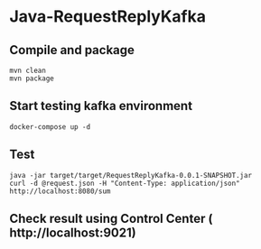 # Java-RequestReplyKafka
## Compile and package
```
mvn clean
mvn package
```

## Start testing kafka environment
```
docker-compose up -d
```

## Test 
```
java -jar target/target/RequestReplyKafka-0.0.1-SNAPSHOT.jar
curl -d @request.json -H "Content-Type: application/json"  http://localhost:8080/sum
```

## Check result using Control Center ( http://localhost:9021)
